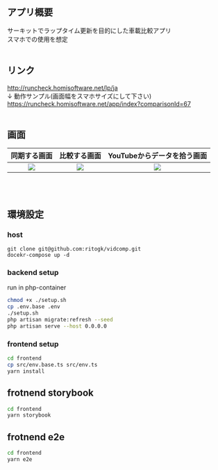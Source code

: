 ## アプリ概要

サーキットでラップタイム更新を目的にした車載比較アプリ<br>
スマホでの使用を想定<br>
<br>

## リンク

http://runcheck.homisoftware.net/lp/ja <br>
↓ 動作サンプル(画面幅をスマホサイズにして下さい)<br>
https://runcheck.homisoftware.net/app/index?comparisonId=67<br>
<br>

## 画面

| 同期する画面 | 比較する画面 | YouTubeからデータを拾う画面 |
| :---------------------------------------------------------------------------------------------------------------: | :-: | :-: |
| <img src="https://github.com/ritogk/runcheck/assets/72111956/6218c71b-a4db-4ddf-8367-ba60eba0dd7f"> | <img src="https://github.com/ritogk/runcheck/assets/72111956/42e1c04c-9700-4717-969a-512e24cb456e"> | <img src="https://github.com/ritogk/runcheck/assets/72111956/cf937760-5b93-4026-aa31-d66e426312e7"> |

<br>
<br>

## 環境設定

### host

```
git clone git@github.com:ritogk/vidcomp.git
docekr-compose up -d
```

### backend setup
run in php-container
```sh
chmod +x ./setup.sh
cp .env.base .env
./setup.sh
php artisan migrate:refresh --seed
php artisan serve --host 0.0.0.0
```

### frontend setup
```sh
cd frontend
cp src/env.base.ts src/env.ts
yarn install
```

## frotnend storybook
```sh
cd frontend
yarn storybook
```

## frotnend e2e
```sh
cd frontend
yarn e2e
```

<br>
<br>
